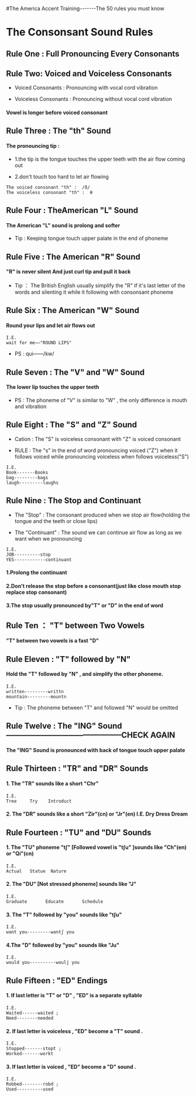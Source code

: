 #The America Accent Training-------The 50 rules you must know



# The Consonsant Sound Rules



## Rule One : Full Pronouncing Every Consonants





## Rule Two: Voiced and Voiceless Consonants

- Voiced Consonants :  Pronouncing with vocal cord vibration

- Voiceless Consonants : Pronouncing without  vocal cord vibration

#### Vowel is longer before voiced consonant





## Rule Three :  The "th" Sound

#### The pronouncing tip :  
- 1.the tip is the tongue touches the upper teeth with the air  flow coming out

- 2.don't touch too hard to let air flowing
~~~
The voiced consonant "th" :  /ð/
The voiceless consonant "th" :  θ
~~~




## Rule Four :  TheAmerican "L" Sound

#### The American "L" sound is prolong and softer

- Tip :  Keeping tongue touch upper palate in the end of phoneme





## Rule Five :  The American "R" Sound

#### "R" is never silent  And  just curl tip and pull it back

- Tip ： The British English usually simplify the "R" if it's last letter of the words and silenting it while it following with consonsant phoneme





## Rule Six :  The American "W" Sound

#### Round your lips and let air flows out      
~~~
I.E.   
wait for me——"ROUND LIPS"
~~~

- PS :  qui——/kw/





## Rule Seven :  The "V" and "W" Sound

#### The lower lip touches the upper teeth

- PS :  The phoneme of "V" is similar to "W" ,  the only difference is mouth and vibration





## Rule Eight :  The "S" and "Z" Sound

- Cation :  The "S" is voiceless consonant with "Z" is voiced consonant

- RULE :  The "s" in the end of word pronouncing voiced ("Z") when it follows voiced while pronouncing voiceless when follows voiceless("S")
~~~
I.E.  
Book-------Books      
bag---------bags  
laugh---------laughs
~~~




## Rule Nine :  The Stop and Continuant

- The "Stop" :  The consonant  produced when we stop air flow(holding the tongue and the teeth or close lips)

- The "Continuant" :  The sound we can continue air flow as long as we want when we pronouncing
~~~
I.E.    
JOB----------stop
YES------------continuant
~~~
#### 1.Prolong the continuant

#### 2.Don't release the stop before a consonant(just like  close mouth stop replace stop consonant)

#### 3.The stop usually pronounced by"T" or "D" in the end of word





## Rule Ten ： "T" between Two Vowels

#### "T" between two vowels is a fast "D"

## Rule Eleven :  "T" followed by "N"

####  Hold the "T" followed by "N" , and simplify the other phoneme.
~~~
I.E.   
written---------writtn       
mountain---------mountn
~~~

- Tip :  The phoneme between "T" and followed "N" would be omitted





## Rule Twelve :  The "ING" Sound ———————————————CHECK AGAIN

####  The "ING" Sound is pronounced with back of tongue touch upper palate





## Rule Thirteen :  "TR" and "DR" Sounds

#### 1. The "TR" sounds like a short "Chr"
~~~
I.E.  
Tree     Try    Introduct
~~~
#### 2. The "DR" sounds like a short "Zir"(cn) or "Jr"(en)       I.E.    Dry    Dress     Dream





## Rule Fourteen :  "TU" and "DU" Sounds

#### 1. The "TU" phoneme "tʃ" [Followed vowel is "tʃu" ]sounds like "Ch"(en) or "Qi"(cn)      
~~~
I.E.    
Actual   Statue  Nature
~~~

#### 2. The "DU" [Not stressed phoneme] sounds like "J"
~~~
I.E.  
Graduate       Educate       Schedule
~~~

#### 3. The "T" followed by "you" sounds like "tʃu"
~~~
I.E.   
want you---------wantʃ you
~~~

#### 4.The "D" followed by "you" sounds like "Ju"
~~~
I.E.
would you----------woulj you
~~~




## Rule Fifteen :  "ED" Endings

#### 1. If last letter is "T" or "D" , "ED" is a separate syllable
~~~
I.E.   
Waited------waited ;   
Need--------needed
~~~

#### 2. If last letter is voiceless , "ED" become a "T" sound .        
~~~
I.E.    
Stopped-------stopt ;   
Worked-------workt
~~~

#### 3. If last letter is voiced , "ED" become a "D" sound .
~~~
I.E.    
Robbed--------robd ;    
Used----------used
~~~













